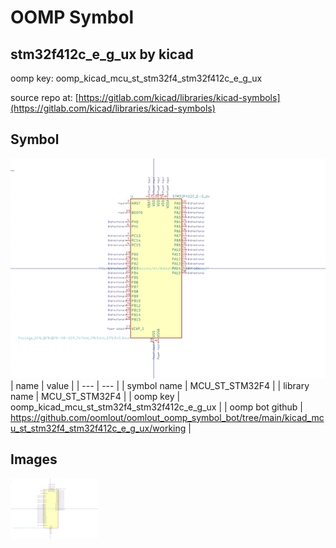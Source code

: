 # OOMP Symbol  
## stm32f412c_e_g_ux  by kicad  
  
oomp key: oomp_kicad_mcu_st_stm32f4_stm32f412c_e_g_ux  
  
source repo at: [https://gitlab.com/kicad/libraries/kicad-symbols](https://gitlab.com/kicad/libraries/kicad-symbols)  
## Symbol  
  
[![working.png](working_600.png)](working.png)  
| name | value | 
| --- | --- | 
| symbol name | MCU_ST_STM32F4 | 
| library name | MCU_ST_STM32F4 | 
| oomp key | oomp_kicad_mcu_st_stm32f4_stm32f412c_e_g_ux | 
| oomp bot github | https://github.com/oomlout/oomlout_oomp_symbol_bot/tree/main/kicad_mcu_st_stm32f4_stm32f412c_e_g_ux/working | 
## Images  
  
[![working.png](working_140.png)](working.png)  
